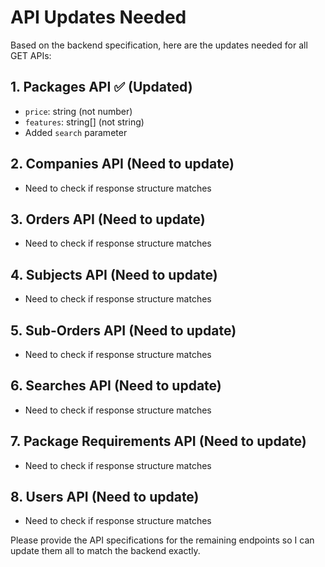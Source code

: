 # API Updates Needed

Based on the backend specification, here are the updates needed for all GET APIs:

## 1. Packages API ✅ (Updated)
- `price`: string (not number)
- `features`: string[] (not string)
- Added `search` parameter

## 2. Companies API (Need to update)
- Need to check if response structure matches

## 3. Orders API (Need to update)
- Need to check if response structure matches

## 4. Subjects API (Need to update)
- Need to check if response structure matches

## 5. Sub-Orders API (Need to update)
- Need to check if response structure matches

## 6. Searches API (Need to update)
- Need to check if response structure matches

## 7. Package Requirements API (Need to update)
- Need to check if response structure matches

## 8. Users API (Need to update)
- Need to check if response structure matches

Please provide the API specifications for the remaining endpoints so I can update them all to match the backend exactly.
